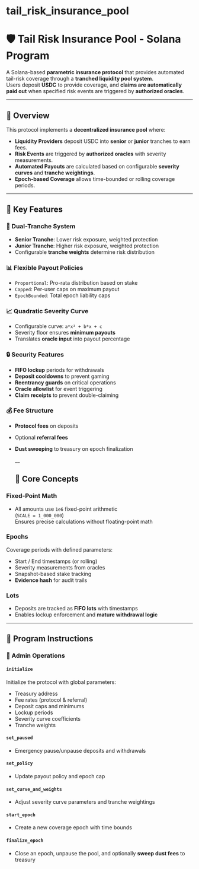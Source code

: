 # tail_risk_insurance_pool

# 🛡️ Tail Risk Insurance Pool - Solana Program

A Solana-based **parametric insurance protocol** that provides automated tail-risk coverage through a **tranched liquidity pool system**.  
Users deposit **USDC** to provide coverage, and **claims are automatically paid out** when specified risk events are triggered by **authorized oracles**.

---

## 📄 Overview

This protocol implements a **decentralized insurance pool** where:

- **Liquidity Providers** deposit USDC into **senior** or **junior** tranches to earn fees.
- **Risk Events** are triggered by **authorized oracles** with severity measurements.
- **Automated Payouts** are calculated based on configurable **severity curves** and **tranche weightings**.
- **Epoch-based Coverage** allows time-bounded or rolling coverage periods.

---


## 🔑 Key Features

### 🏦 Dual-Tranche System
- **Senior Tranche**: Lower risk exposure, weighted protection
- **Junior Tranche**: Higher risk exposure, weighted protection
- Configurable **tranche weights** determine risk distribution

### 📊 Flexible Payout Policies
- `Proportional`: Pro-rata distribution based on stake
- `Capped`: Per-user caps on maximum payout
- `EpochBounded`: Total epoch liability caps

### 📈 Quadratic Severity Curve
- Configurable curve: `a*x² + b*x + c`
- Severity floor ensures **minimum payouts**
- Translates **oracle input** into payout percentage

### 🔒 Security Features
- **FIFO lockup** periods for withdrawals
- **Deposit cooldowns** to prevent gaming
- **Reentrancy guards** on critical operations
- **Oracle allowlist** for event triggering
- **Claim receipts** to prevent double-claiming

### 💰 Fee Structure
- **Protocol fees** on deposits
- Optional **referral fees**
- **Dust sweeping** to treasury on epoch finalization

  __


  ## 🧮 Core Concepts

### Fixed-Point Math
- All amounts use `1e6` fixed-point arithmetic  
  (`SCALE = 1_000_000`)  
  Ensures precise calculations without floating-point math

### Epochs
Coverage periods with defined parameters:
- Start / End timestamps (or rolling)
- Severity measurements from oracles
- Snapshot-based stake tracking
- **Evidence hash** for audit trails

### Lots
- Deposits are tracked as **FIFO lots** with timestamps
- Enables lockup enforcement and **mature withdrawal logic**

---


## 🧾 Program Instructions

### 🔧 Admin Operations

#### `initialize`
Initialize the protocol with global parameters:
- Treasury address
- Fee rates (protocol & referral)
- Deposit caps and minimums
- Lockup periods
- Severity curve coefficients
- Tranche weights

#### `set_paused`
- Emergency pause/unpause deposits and withdrawals

#### `set_policy`
- Update payout policy and epoch cap

#### `set_curve_and_weights`
- Adjust severity curve parameters and tranche weightings

#### `start_epoch`
- Create a new coverage epoch with time bounds

#### `finalize_epoch`
- Close an epoch, unpause the pool, and optionally **sweep dust fees** to treasury
